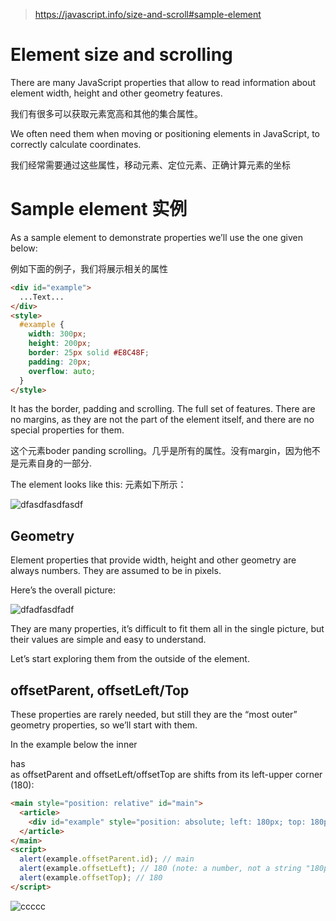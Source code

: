 

> https://javascript.info/size-and-scroll#sample-element

# Element size and scrolling

There are many JavaScript properties that allow to read information about element width, height and other geometry features.

我们有很多可以获取元素宽高和其他的集合属性。

We often need them when moving or positioning elements in JavaScript, to correctly calculate coordinates.

我们经常需要通过这些属性，移动元素、定位元素、正确计算元素的坐标
# Sample element 实例

As a sample element to demonstrate properties we’ll use the one given below:

例如下面的例子，我们将展示相关的属性

``` html
<div id="example">
  ...Text...
</div>
<style>
  #example {
    width: 300px;
    height: 200px;
    border: 25px solid #E8C48F;
    padding: 20px;
    overflow: auto;
  }
</style>
```

It has the border, padding and scrolling. The full set of features. There are no margins, as they are not the part of the element itself, and there are no special properties for them.

这个元素boder panding scrolling。几乎是所有的属性。没有margin，因为他不是元素自身的一部分.

The element looks like this: 元素如下所示：

![dfasdfasdfasdf](https://javascript.info/article/size-and-scroll/metric-css.png)

## Geometry

Element properties that provide width, height and other geometry are always numbers. They are assumed to be in pixels.

Here’s the overall picture:

![dfadfasdfadf](https://javascript.info/article/size-and-scroll/metric-all.png)

They are many properties, it’s difficult to fit them all in the single picture, but their values are simple and easy to understand.

Let’s start exploring them from the outside of the element.

## offsetParent, offsetLeft/Top

These properties are rarely needed, but still they are the “most outer” geometry properties, so we’ll start with them.

In the example below the inner <div> has <main> as offsetParent and offsetLeft/offsetTop are shifts from its left-upper corner (180):

``` html
<main style="position: relative" id="main">
  <article>
    <div id="example" style="position: absolute; left: 180px; top: 180px">...</div>
  </article>
</main>
<script>
  alert(example.offsetParent.id); // main
  alert(example.offsetLeft); // 180 (note: a number, not a string "180px")
  alert(example.offsetTop); // 180
</script>
```

![ccccc](https://javascript.info/article/size-and-scroll/metric-offset-parent.png)